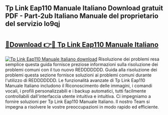 ## Tp Link Eap110 Manuale Italiano Download gratuit PDF - Part-2ub Italiano Manuale del proprietario del servizio lo9qj

# <h2><a href="http://dfdzmb.blite.top/?on=Tp+Link+Eap110+Manuale+Italiano">🔗Download 👉🔴 Tp Link Eap110 Manuale Italiano</a></h2>

[![Tp Link Eap110 Manuale Italiano download](https://i.imgur.com/lujVjoI.png)](http://dfdzmb.blite.top/?on=Tp+Link+Eap110+Manuale+Italiano)
Risoluzione dei problemi resa semplice questa guida fornisce preziose informazioni sulla risoluzione dei problemi comuni con il tuo nuovo REDDDDDDD. Guida alla risoluzione dei problemi questa sezione fornisce soluzioni ai problemi comuni durante l'utilizzo di REDDDDDDD. Le funzionalità avanzate di Tp Link Eap110 Manuale Italiano includono il Riconoscimento delle immagini, i comandi vocali, i profili personalizzabili e i backup automatici, tutti facilmente controllabili dall'interfaccia utente intuitiva e intuitiva. Ci impegniamo a fornire soluzioni per Tp Link Eap110 Manuale Italiano. Il nostro Team si impegna a risolvere le vostre preoccupazioni in modo rapido ed efficiente.
